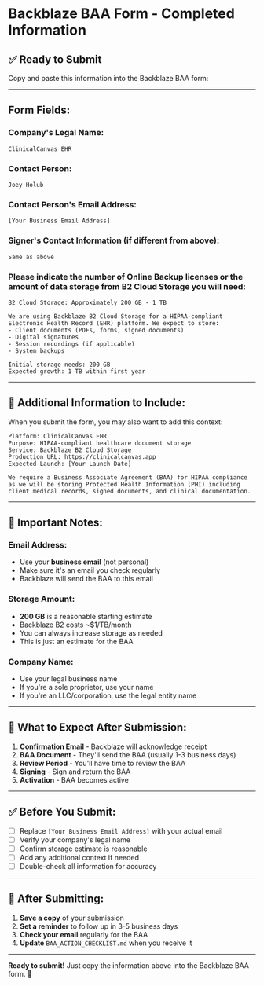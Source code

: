 # Backblaze BAA Form - Completed Information

## ✅ Ready to Submit

Copy and paste this information into the Backblaze BAA form:

---

## Form Fields:

### Company's Legal Name:
```
ClinicalCanvas EHR
```

### Contact Person:
```
Joey Holub
```

### Contact Person's Email Address:
```
[Your Business Email Address]
```

### Signer's Contact Information (if different from above):
```
Same as above
```

### Please indicate the number of Online Backup licenses or the amount of data storage from B2 Cloud Storage you will need:
```
B2 Cloud Storage: Approximately 200 GB - 1 TB

We are using Backblaze B2 Cloud Storage for a HIPAA-compliant Electronic Health Record (EHR) platform. We expect to store:
- Client documents (PDFs, forms, signed documents)
- Digital signatures
- Session recordings (if applicable)
- System backups

Initial storage needs: 200 GB
Expected growth: 1 TB within first year
```

---

## 📝 Additional Information to Include:

When you submit the form, you may also want to add this context:

```
Platform: ClinicalCanvas EHR
Purpose: HIPAA-compliant healthcare document storage
Service: Backblaze B2 Cloud Storage
Production URL: https://clinicalcanvas.app
Expected Launch: [Your Launch Date]

We require a Business Associate Agreement (BAA) for HIPAA compliance as we will be storing Protected Health Information (PHI) including client medical records, signed documents, and clinical documentation.
```

---

## 🔐 Important Notes:

### Email Address:
- Use your **business email** (not personal)
- Make sure it's an email you check regularly
- Backblaze will send the BAA to this email

### Storage Amount:
- **200 GB** is a reasonable starting estimate
- Backblaze B2 costs ~$1/TB/month
- You can always increase storage as needed
- This is just an estimate for the BAA

### Company Name:
- Use your legal business name
- If you're a sole proprietor, use your name
- If you're an LLC/corporation, use the legal entity name

---

## 📧 What to Expect After Submission:

1. **Confirmation Email** - Backblaze will acknowledge receipt
2. **BAA Document** - They'll send the BAA (usually 1-3 business days)
3. **Review Period** - You'll have time to review the BAA
4. **Signing** - Sign and return the BAA
5. **Activation** - BAA becomes active

---

## ✅ Before You Submit:

- [ ] Replace `[Your Business Email Address]` with your actual email
- [ ] Verify your company's legal name
- [ ] Confirm storage estimate is reasonable
- [ ] Add any additional context if needed
- [ ] Double-check all information for accuracy

---

## 🎯 After Submitting:

1. **Save a copy** of your submission
2. **Set a reminder** to follow up in 3-5 business days
3. **Check your email** regularly for the BAA
4. **Update** `BAA_ACTION_CHECKLIST.md` when you receive it

---

**Ready to submit!** Just copy the information above into the Backblaze BAA form. 🚀



